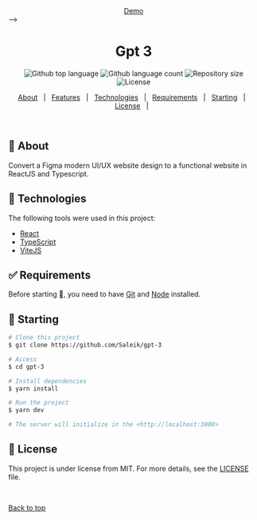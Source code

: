 <div align="center" id="top">
  <a href="https://quizzical-rosalind-0adcfd.netlify.app/">Demo</a>
</div> -->

<h1 align="center">Gpt 3</h1>

<p align="center">
  <img alt="Github top language" src="https://img.shields.io/github/languages/top/Saleik/gpt-3?color=56BEB8">

  <img alt="Github language count" src="https://img.shields.io/github/languages/count/Saleik/gpt-3?color=56BEB8">

  <img alt="Repository size" src="https://img.shields.io/github/repo-size/Saleik/gpt-3?color=56BEB8">

  <img alt="License" src="https://img.shields.io/github/license/Saleik/gpt-3?color=56BEB8">

  <!-- <img alt="Github issues" src="https://img.shields.io/github/issues/Saleik/gpt-3?color=56BEB8" /> -->

  <!-- <img alt="Github forks" src="https://img.shields.io/github/forks/Saleik/gpt-3?color=56BEB8" /> -->

  <!-- <img alt="Github stars" src="https://img.shields.io/github/stars/Saleik/gpt-3?color=56BEB8" /> -->
</p>

<!-- Status -->

<!-- <h4 align="center">
	🚧  Gpt 3 🚀 Under construction...  🚧
</h4>

<hr> -->

<p align="center">
  <a href="#dart-about">About</a> &#xa0; | &#xa0; 
  <a href="#sparkles-features">Features</a> &#xa0; | &#xa0;
  <a href="#rocket-technologies">Technologies</a> &#xa0; | &#xa0;
  <a href="#white_check_mark-requirements">Requirements</a> &#xa0; | &#xa0;
  <a href="#checkered_flag-starting">Starting</a> &#xa0; | &#xa0;
  <a href="#memo-license">License</a> &#xa0; | &#xa0;
</p>

<br>

## :dart: About

Convert a Figma modern UI/UX website design to a functional website in ReactJS and Typescript.

## :rocket: Technologies

The following tools were used in this project:

- [React](https://pt-br.reactjs.org/)
- [TypeScript](https://www.typescriptlang.org/)
- [ViteJS](https://vitejs.dev/)

## :white_check_mark: Requirements

Before starting :checkered_flag:, you need to have [Git](https://git-scm.com) and [Node](https://nodejs.org/en/) installed.

## :checkered_flag: Starting

```bash
# Clone this project
$ git clone https://github.com/Saleik/gpt-3

# Access
$ cd gpt-3

# Install dependencies
$ yarn install

# Run the project
$ yarn dev

# The server will initialize in the <http://localhost:3000>
```

## :memo: License

This project is under license from MIT. For more details, see the [LICENSE](LICENSE.md) file.

&#xa0;

<a href="#top">Back to top</a>

